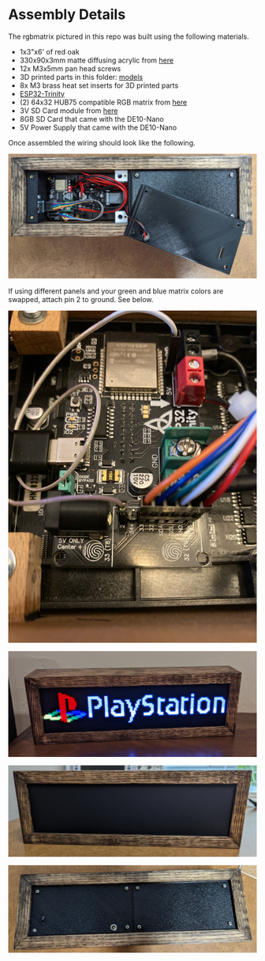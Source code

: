 # Assembly Details

The rgbmatrix pictured in this repo was built using the following materials.

- 1x3"x6' of red oak 
- 330x90x3mm matte diffusing acrylic from [here](https://www.tapplastics.com/product/plastics/cut_to_size_plastic/black_led_sheet/668)
- 12x M3x5mm pan head screws
- 3D printed parts in this folder: [models](models/)
- 8x M3 brass heat set inserts for 3D printed parts
- [ESP32-Trinity](https://esp32trinity.com/) 
- (2) 64x32 HUB75 compatible RGB matrix from [here](https://www.aliexpress.com/item/3256801502846969.html)
- 3V SD Card module from [here](https://www.amazon.com/dp/B08CMLG4D6?psc=1&ref=ppx_yo2ov_dt_b_product_details)
- 8GB SD Card that came with the DE10-Nano
- 5V Power Supply that came with the DE10-Nano


Once assembled the wiring should look like the following.

![matrix_rear_open](images/matrix-rear-open.jpg "matrix_rear_open")

If using different panels and your green and blue matrix colors are swapped, attach pin 2 to ground. See below.

![matrix_alt_pin_](images/matrix-alt-pin.jpg "matrix_alt_pin_")

![matrix_on](images/matrix-on.jpg "matrix_on")

![matrix_off](images/matrix-off.jpg "matrix_off")

![matrix_rear](images/matrix-rear.jpg "matrix_rear")